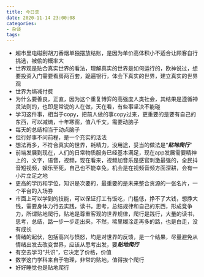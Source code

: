```yaml
---
title: 今日念
date: 2020-11-14 23:00:08
categories: 
- 杂谈
tags:
---
```

- 超市里电磁刮胡刀香烟单独摆放结账，是因为单价高体积小不适合让顾客自行挑选，被偷的概率大
- 世界观是贴合真实世界的看法，理解真实的世界是如何运行的，欧神说过，想要投资入门需要看房两百套，跪遍银行，体会下真实的世界，建立真实的世界观
- 世界为熵减付费
- 为什么要善良，正直，因为这个重复博弈的高强度人类社会，其结果是遵循神灵法则的，也即是常说的人在做，天在看，有些事坚决不能碰
- 学习这件事，相当于copy，把前人做的事copy过来，更重要的是要有自己的东西，可以减熵，十年寒窗，值八千文，需要动脑子
- 每天的总结相当于动点脑子
- 但行好事不问前程，是一个充实的活法
- 想法再多，不符合真实的世界，耗精力，没用途，妥当的做法是“***贴地爬行***”
- 前端发展到现在，人们的日常物质服务已经基本满足，现在app发展需要精神上的，文字，语音，视频，现在看来，视频加音乐是感官刺激最强的，全民抖音短视频，娱乐至死，自己也不能幸免，机会是在视频音频方面深耕，会有一小片立足之地
- 更高的学历和学位，知识是次要的，最重要的是未来整合资源的一张名片，一个平台的入场券
- 市面上可以学到的技能，可以保证打工有饭吃，门槛低，挣不了大钱，想挣大钱，需要身体力行去实践，读书，思考，总结规律和自己的东西，形成竞争力，所谓贴地爬行，贴地是尊重客观的世界规律，爬行是践行，大量的读书，思考，总结，路一步一步走出来，不然，稀里糊涂走再多的路，也是白走，没有成长
- 情绪的起伏，包括高兴与愤怒，均是对世界的反馈，是一个结果，尽量避免从情绪出发去改变世界，应该从思考出发，要***贴地爬行***
- 有空去学习“共识”，它决定了价格，价值
- 数学这门学科来自于物理，非常的贴地，值得挨个爬行
- 好好睡觉也是贴地爬行
